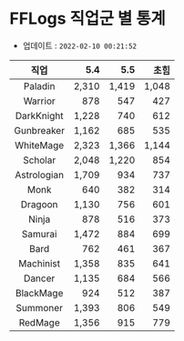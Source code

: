 # FFLogs 직업군 별 통계

- 업데이트 : `2022-02-10 00:21:52`

|직업|5.4|5.5|초힘|
|:-:|-:|-:|-:|
|Paladin|2,310|1,419|1,048|
|Warrior|878|547|427|
|DarkKnight|1,228|740|612|
|Gunbreaker|1,162|685|535|
|WhiteMage|2,323|1,366|1,144|
|Scholar|2,048|1,220|854|
|Astrologian|1,709|934|737|
|Monk|640|382|314|
|Dragoon|1,130|756|601|
|Ninja|878|516|373|
|Samurai|1,472|884|699|
|Bard|762|461|367|
|Machinist|1,358|835|641|
|Dancer|1,135|684|566|
|BlackMage|924|512|387|
|Summoner|1,393|806|549|
|RedMage|1,356|915|779|
